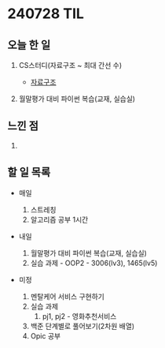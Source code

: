 # 240728 TIL

## 오늘 한 일
1. CS스터디(자료구조 ~ 최대 간선 수)
    - [자료구조](https://www.notion.so/CS-b8f86d8e8416425c932070d12e53b9d4?p=f8247541b377467fa478f15dbe3f0af3&pm=s)

2. 월말평가 대비 파이썬 복습(교재, 실습실)

## 느낀 점
1. 

## 할 일 목록
 - 매일
    1. 스트레칭
    2. 알고리즘 공부 1시간

 - 내일
    1. 월말평가 대비 파이썬 복습(교재, 실습실)
    2. 실습 과제 - OOP2 - 3006(lv3), 1465(lv5)

 - 미정
    1. 멘탈케어 서비스 구현하기
    2. 실습 과제
        1. pj1, pj2 - 영화추천서비스
    3. 백준 단계별로 풀어보기(2차원 배열)
    4. Opic 공부